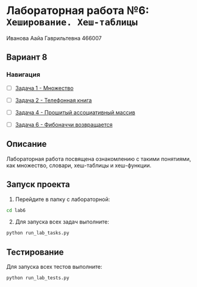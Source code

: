# Лабораторная работа №6: `Хеширование. Хеш-таблицы`

Иванова Аайа Гаврильтевна 466007

## Вариант 8

### Навигация

- [ ] [Задача 1 - Множество](task1/README.md)
- [ ] [Задача 2 - Телефонная книга](task2/README.md)
- [ ] [Задача 4 - Прошитый ассоциативный массив](task4/README.md)
- [ ] [Задача 6 - Фибоначчи возвращается](task6/README.md)


## Описание

Лабораторная работа посвящена ознакомлению с такими понятиями, как множество, словари, хеш-таблицы и хеш-функции.

## Запуск проекта

1. Перейдите в папку с лабораторной:
```bash
cd lab6
```

2. Для запуска всех задач выполните:
```bash
python run_lab_tasks.py
```

## Тестирование

Для запуска всех тестов выполните:
```bash
python run_lab_tests.py
```

